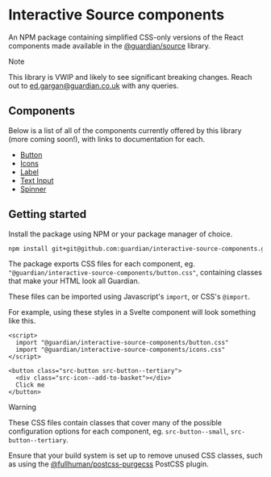 # Interactive Source components

An NPM package containing simplified CSS-only versions of the React components made available in the [@guardian/source](https://github.com/guardian/csnx/tree/main/libs/%40guardian/source) library.

> [!NOTE]  
> This library is VWIP and likely to see significant breaking changes.
> Reach out to ed.gargan@guardian.co.uk with any queries.

## Components

Below is a list of all of the components currently offered by this library (more coming soon!), with links to
documentation for each.

- [Button](./src/button/README.md)
- [Icons](./src/icons/README.md)
- [Label](./src/label/README.md)
- [Text Input](./src/text-input/README.md)
- [Spinner](./src/spinner/README.md)

## Getting started

Install the package using NPM or your package manager of choice.

```bash
npm install git+git@github.com:guardian/interactive-source-components.git
```

The package exports CSS files for each component, eg.
`"@guardian/interactive-source-components/button.css"`, containing classes that make your HTML look
all Guardian.

These files can be imported using Javascript's `import`, or CSS's `@import`.

For example, using these styles in a Svelte component will look something like this.

```svelte
<script>
  import "@guardian/interactive-source-components/button.css"
  import "@guardian/interactive-source-components/icons.css"
</script>

<button class="src-button src-button--tertiary">
  <div class="src-icon--add-to-basket"></div>
  Click me
</button>
```

> [!WARNING]  
> These CSS files contain classes that cover many of the possible configuration options for each component, eg. `src-button--small`, `src-button--tertiary`.
>
> Ensure that your build system is set up to remove unused CSS classes, such as using the [@fullhuman/postcss-purgecss](https://www.npmjs.com/package/@fullhuman/postcss-purgecss) PostCSS plugin.

